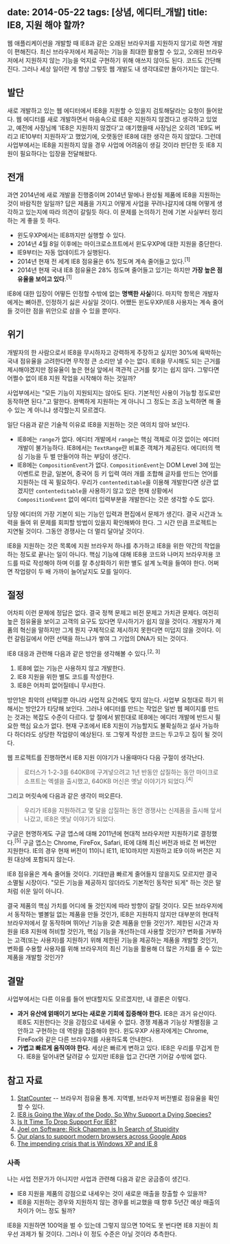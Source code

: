 date: 2014-05-22
tags: [상념, 에디터_개발]
title: IE8, 지원 해야 할까?
---
웹 애플리케이션을 개발할 때 IE8과 같은 오래된 브라우저를 지원하지 않기로 하면 개발이 편해진다. 최신 브라우저에서 제공하는 기능을 최대한 활용할 수 있고, 오래된 브라우저에서 지원하지 않는 기능을 억지로 구현하기 위해 애쓰지 않아도 된다. 코드도 간단해진다. 그러나 세상 일이란 게 항상 그렇듯 웹 개발도 내 생각대로만 돌아가지는 않는다.
<!--more-->

## 발단
새로 개발하고 있는 웹 에디터에서 IE8을 지원할 수 있을지 검토해달라는 요청이 들어왔다. 웹 에디터를 새로 개발하면서 마음속으로 IE8은 지원하지 않겠다고 생각하고 있었고, 예전에 사장님께 'IE8은 지원하지 않겠다'고 얘기했을때 사장님은 오히려 'IE9도 버리고 IE10부터 지원하자'고 했었기에, 오랫동안 IE8에 대한 생각은 하지 않았다. 그런데 사업부에서는 IE8을 지원하지 않을 경우 사업에 어려움이 생길 것이라 판단한 듯 IE8 지원이 필요하다는 입장을 전달해왔다.

## 전개
과연 2014년에 새로 개발을 진행중이며 2014년 말에나 완성될 제품에 IE8을 지원하는 것이 바람직한 일일까? 답은 제품을 가지고 어떻게 사업을 꾸려나갈지에 대해 어떻게 생각하고 있는지에 따라 의견이 갈릴듯 하다. 이 문제를 논의하기 전에 기본 사실부터 정리하는 게 좋을 듯 하다.

* 윈도우XP에서는 IE8까지만 실행할 수 있다.
* 2014년 4월 8일 이후에는 마이크로소프트에서 윈도우XP에 대한 지원을 중단한다.
* IE9부터는 자동 업데이트가 실행된다.
* 2014년 현재 전 세계 IE8 점유율은 6% 정도며 계속 줄어들고 있다.<sup>[1]</sup>
* 2014년 현재 국내 IE8 점유율은 28% 정도며 줄어들고 있기는 하지만 **가장 높은 점유율을 보이고 있다**.<sup>[1]</sup>

IE8에 대한 입장이 어떻든 인정할 수밖에 없는 **명백한 사실**이다. 마지막 항목은 개발자에게는 뼈아픈, 인정하기 싫은 사실일 것이다. 어쨌든 윈도우XP/IE8 사용자는 계속 줄어들 것이란 점을 위안으로 삼을 수 있을 뿐이다.

## 위기
개발자의 한 사람으로서 IE8을 무시하자고 강력하게 주장하고 싶지만 30%에 육박하는 국내 점유율을 고려한다면 무작정 큰 소리만 낼 수는 없다. IE8을 무시해도 되는 근거를 제시해야겠지만 점유율이 높은 현실 앞에서 객관적 근거를 찾기는 쉽지 않다. 그렇다면 어쩔수 없이 IE8 지원 작업을 시작해야 하는 것일까?

사업부에서는 "모든 기능이 지원되지는 않아도 된다. 기본적인 사용이 가능할 정도로만 동작하면 된다."고 말한다. 완벽하게 지원하는 게 아니니 그 정도는 조금 노력하면 해 줄 수 있는 게 아니냐 생각할는지 모르겠다.

일단 다음과 같은 기술적 이유로 IE8을 지원하는 것은 여의치 않아 보인다.

* IE8에는 `range`가 없다. 에디터 개발에서 `range`는 핵심 객체로 이것 없이는 에디터 개발이 불가능하다. IE8에서는 `TextRange`란 비표준 객체가 제공된다. 에디터의 핵심 기능을 두 벌 만들어야 하는 부담이 생긴다.
* IE8에는 `CompositionEvent`가 없다. `CompositionEvent`는 DOM Level 3에 있는 이벤트로 한글, 일본어, 중국어 등 키 입력 여러 개를 조합해 글자를 만드는 언어를 지원하는 데 꼭 필요하다. 우리가 `contenteditable`을 이용해 개발한다면 상관 없겠지만 `contenteditable`을 사용하기 않고 있은 현재 상황에서 `CompositionEvent` 없이 에디터 입력부분을 개발한다는 것은 생각할 수도 없다.

당장 에디터의 가장 기본이 되는 기능인 입력과 편집에서 문제가 생긴다. 결국 시간과 노력을 들여 위 문제를 회피할 방법이 있을지 확인해봐야 한다. 그 시간 만큼 프로젝트는 지연될 것이다. 그동안 경쟁사는 더 멀리 달아날 것이다.

IE8을 지원하는 것은 목록에 지원 브라우저 하나를 추가하고 IE8을 위한 약간의 작업을 하는 정도로 끝나는 일이 아니다. 핵심 기능에 대해 IE8용 코드와 나머지 브라우저용 코드를 따로 작성해야 하며 이를 잘 추상화하기 위한 별도 설계 노력을 들여야 한다. 어쩌면 작업량이 두 배 가까이 늘어날지도 모를 일이다.

## 절정
어차피 이런 문제에 정답은 없다. 결국 정책 문제고 비전 문제고 가치관 문제다. 여전히 높은 점유율을 보이고 고객의 요구도 있다면 무시하기가 쉽지 않을 것이다. 개발자가 제품의 혁신을 말하지만 그게 뭔지 구체적으로 제시하지 못한다면 미덥지 않을 것이다. 이런 갈림길에서 어떤 선택을 하느냐가 쌓여 그 기업의 DNA가 되는 것이다.

IE8 대응과 관련해 다음과 같은 방안을 생각해볼 수 있다.<sup>[2, 3]</sup>

1. IE8에 없는 기능은 사용하지 않고 개발한다.
2. IE8 지원을 위한 별도 코드를 작성한다.
3. IE8은 어차피 없어질테니 무시한다.

방안1은 최악의 선택일뿐 아니라 사업적 요건에도 맞지 않는다. 사업부 요청대로 하기 위해서는 방안2가 타당해 보인다. 그러나 에디터를 만드는 작업은 일반 웹 페이지를 만드는 것과는 복잡도 수준이 다르다. 앞 절에서 밝힌대로 IE8에는 에디터 개발에 반드시 필요한 핵심 요소가 없다. 현재 구조에서 IE8 지원이 가능할지도 불확실하고 설사 가능하다 하더라도 상당한 작업량이 예상된다. 또 그렇게 작성한 코드는 두고두고 짐이 될 것이다.

웹 프로젝트를 진행하면서 IE8 지원 이야기가 나올때마다 다음 구절이 생각난다.

> 로터스가 1-2-3를 640KB에 구겨넣으려고 1년 반동안 삽질하는 동안 마이크로소프트는 엑셀을 출시했고, 640KB 머신은 옛날 이야기가 되었다.<sup>[4]</sup>

그리고 머릿속에 다음과 같은 생각이 떠오른다.

> 우리가 IE8을 지원하려고 몇 달을 삽질하는 동안 경쟁사는 신제품을 출시해 앞서나갔고, IE8은 옛날 이야기가 되었다.

구글은 현명하게도 구글 앱스에 대해 2011년에 현대적 브라우저만 지원하기로 결정했다.<sup>[5]</sup> 구글 앱스는 Chrome, FireFox, Safari, IE에 대해 최신 버전과 바로 전 버전만 지원한다. IE의 경우 현재 버전이 11이니 IE11, IE10까지만 지원하고 IE9 이하 버전은 지원 대상에 포함되지 않는다.

IE8 점유율은 계속 줄어들 것이다. 기대만큼 빠르게 줄어들지 않을지도 모르지만 결국 소멸될 시장이다. "모든 기능을 제공하지 않더라도 기본적인 동작만 되게" 하는 것은 말처럼 쉬운 일이 아니다.

결국 제품의 핵심 가치를 어디에 둘 것인지에 따라 방향이 갈릴 것이다. 모든 브라우저에서 동작하는 별볼일 없는 제품을 만들 것인가, IE8은 지원하지 않지만 대부분의 현대적 브라우저에서 잘 동작하며 뛰어난 기능을 갖춘 제품을 만들 것인가?. 제한된 시간과 자원을 IE8 지원에 허비할 것인가, 핵심 기능을 개선하는데 사용할 것인가? 변화를 거부하는 고객(또는 사용자)를 지원하기 위해 제한된 기능을 제공하는 제품을 개발할 것인가, 변화를 수용할 사용자를 위해 브라우저의 최신 기능을 활용해 더 많은 가치를 줄 수 있는 제품을 개발할 것인가?

## 결말
사업부에서는 다른 이유를 들어 반대할지도 모르겠지만, 내 결론은 이렇다.
* **과거 유산에 얽매이기 보다는 새로운 기회에 집중해야 한다.** IE8은 과거 유산이다. IE8도 지원한다는 것을 강점으로 내세울 수 없다. 경쟁 제품과 기능상 차별점을 고안하고 구현하는 데 역량을 집중해야 한다. 윈도우XP 사용자에게는 Chrome, FireFox와 같은 다른 브라우저를 사용하도록 안내한다.
* **가볍고 빠르게 움직여야 한다.** 세상은 빠르게 변하고 있다. IE8은 우리를 무겁게 한다. IE8을 덜어내면 달려갈 수 있지만 IE8을 업고 간다면 기어갈 수밖에 없다.

## 참고 자료
1. [StatCounter](http://gs.statcounter.com/) -- 브라우저 점유율 통계. 지역별, 브라우저 버전별로 점유율을 확인할 수 있다.
2. [IE8 is Going the Way of the Dodo, So Why Support a Dying Species?](http://zurb.com/article/1265/ie8-is-going-the-way-of-the-dodo-so-why-s)
3. [Is It Time To Drop Support For IE8?](http://www.allwebcafe.com/blog/time-to-drop-support-for-ie8)
4. [Joel on Software: Rick Chapman is In Search of Stupidity](http://www.joelonsoftware.com/articles/Stupidity.html)
6. [Our plans to support modern browsers across Google Apps](http://googleenterprise.blogspot.kr/2011/06/our-plans-to-support-modern-browsers.html)
7. [The impending crisis that is Windows XP and IE 8](http://www.troyhunt.com/2013/01/the-impending-crisis-that-is-windows-xp.html)

### 사족
나는 사업 전문가가 아니지만 사업과 관련해 다음과 같은 궁금증이 생긴다.
* IE8 지원을 제품의 강점으로 내세우는 것이 새로운 매출을 창출할 수 있을까?
* IE8을 지원하는 경우와 지원하지 않는 경우를 비교했을 때 향후 5년간 예상 매출의 차이가 어느 정도 될까?

IE8을 지원하면 100억을 벌 수 있는데 그렇지 않으면 10억도 못 번다면 IE8 지원이 최우선 과제가 될 것이다. 그러나 이 정도 수준은 아닐 것이라 추측한다.

<!--
## 업데이트 (2014-10-20)
IE8 지원을 검토해달라고 요청한 것은 다름아닌 사장님이었다는 사실을 알게 되었다. 내게는 IE9도 버리자고 말해놓고는 다른 사람을 통해 IE8을 지원할 수 있는지 검토해달라고 했을까? 마치 자신의 의견이 아닌 사업부의 의견인 것처럼 해서.
-->
